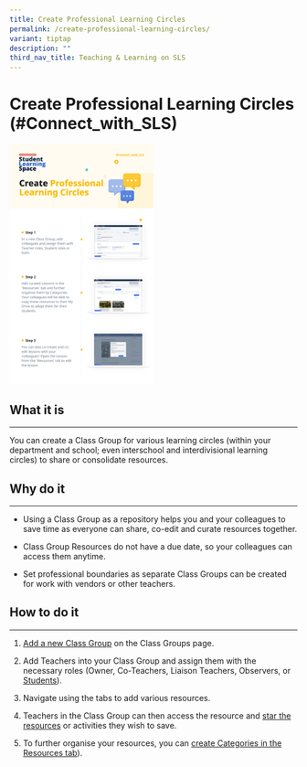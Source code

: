 ```yaml
---
title: Create Professional Learning Circles
permalink: /create-professional-learning-circles/
variant: tiptap
description: ""
third_nav_title: Teaching & Learning on SLS
---
```

<h1>Create Professional Learning Circles (#Connect_with_SLS)</h1>
<div class="isomer-image-wrapper">
<img style="width:50%" height="auto" width="100%" src="/images/2Teacher/Marcomms/SLS%20Superhero%20Quiz/Connect%2001.png">
</div>
<h2>What it is</h2>
<hr>
<p>You can create a Class Group for various learning circles (within your
department and school; even interschool and interdivisional learning circles)
to share or consolidate resources.</p>
<h2>Why do it</h2>
<hr>
<ul data-tight="true" class="tight">
<li>
<p>Using a Class Group as a repository helps you and your colleagues to save
time as everyone can share, co-edit and curate resources together.</p>
</li>
<li>
<p>Class Group Resources do not have a due date, so your colleagues can access
them anytime.</p>
</li>
<li>
<p>Set professional boundaries as separate Class Groups can be created for
work with vendors or other teachers.</p>
</li>
</ul>
<h2>How to do it</h2>
<hr>
<ol data-tight="true" class="tight">
<li>
<p><a href="/teacher-user-guide/organise/create-class-groups/" rel="noopener noreferrer nofollow" target="_blank">Add a new Class Group</a> on
the Class Groups page.</p>
</li>
<li>
<p>Add Teachers into your Class Group and assign them with the necessary
roles (Owner, Co-Teachers, Liaison Teachers, Observers, or <a href="/teacher-user-guide/organise/add-teachers-as-students-to-a-class-group/" rel="noopener noreferrer nofollow" target="_blank">Students</a>).</p>
</li>
<li>
<p>Navigate using the tabs to add various resources.</p>
</li>
<li>
<p>Teachers in the Class Group can then access the resource and <a href="/teacher-user-guide/organise/star-resources/" rel="noopener noreferrer nofollow" target="_blank">star the resources</a> or
activities they wish to save.</p>
</li>
<li>
<p>To further organise your resources, you can <a href="/teacher-user-guide/organise/manage-class-group-resources/" rel="noopener noreferrer nofollow" target="_blank">create Categories in the Resources tab</a>).</p>
</li>
</ol>
<p></p>